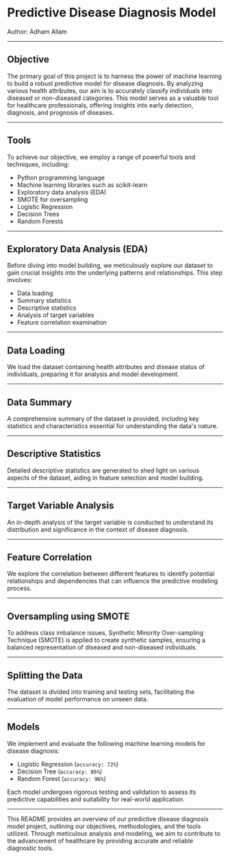 # Predictive Disease Diagnosis Model

Author: Adham Allam

---

## Objective

The primary goal of this project is to harness the power of machine learning to build a robust predictive model for disease diagnosis. By analyzing various health attributes, our aim is to accurately classify individuals into diseased or non-diseased categories. This model serves as a valuable tool for healthcare professionals, offering insights into early detection, diagnosis, and prognosis of diseases.

---

## Tools

To achieve our objective, we employ a range of powerful tools and techniques, including:

- Python programming language
- Machine learning libraries such as scikit-learn
- Exploratory data analysis (EDA)
- SMOTE for oversampling
- Logistic Regression
- Decision Trees
- Random Forests

---

## Exploratory Data Analysis (EDA)

Before diving into model building, we meticulously explore our dataset to gain crucial insights into the underlying patterns and relationships. This step involves:

- Data loading
- Summary statistics
- Descriptive statistics
- Analysis of target variables
- Feature correlation examination

---

## Data Loading

We load the dataset containing health attributes and disease status of individuals, preparing it for analysis and model development.

---

## Data Summary

A comprehensive summary of the dataset is provided, including key statistics and characteristics essential for understanding the data's nature.

---

## Descriptive Statistics

Detailed descriptive statistics are generated to shed light on various aspects of the dataset, aiding in feature selection and model building.

---

## Target Variable Analysis

An in-depth analysis of the target variable is conducted to understand its distribution and significance in the context of disease diagnosis.

---

## Feature Correlation

We explore the correlation between different features to identify potential relationships and dependencies that can influence the predictive modeling process.

---

## Oversampling using SMOTE

To address class imbalance issues, Synthetic Minority Over-sampling Technique (SMOTE) is applied to create synthetic samples, ensuring a balanced representation of diseased and non-diseased individuals.

---

## Splitting the Data

The dataset is divided into training and testing sets, facilitating the evaluation of model performance on unseen data.

---

## Models

We implement and evaluate the following machine learning models for disease diagnosis:

- Logistic Regression (`accuracy: 72%`)
- Decision Tree       (`accuracy: 86%`)
- Random Forest       (`accuracy: 96%`)

Each model undergoes rigorous testing and validation to assess its predictive capabilities and suitability for real-world application.

---

This README provides an overview of our predictive disease diagnosis model project, outlining our objectives, methodologies, and the tools utilized. Through meticulous analysis and modeling, we aim to contribute to the advancement of healthcare by providing accurate and reliable diagnostic tools.
